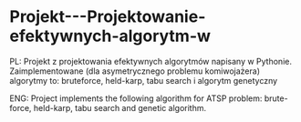 # Projekt---Projektowanie-efektywnych-algorytm-w
PL: Projekt z projektowania efektywnych algorytmów napisany w Pythonie. Zaimplementowane (dla asymetrycznego problemu komiwojażera) algorytmy to: bruteforce, held-karp, tabu search i algorytm genetyczny

ENG: Project implements the following algorithm for ATSP problem: brute-force, held-karp, tabu search and genetic algorithm.
